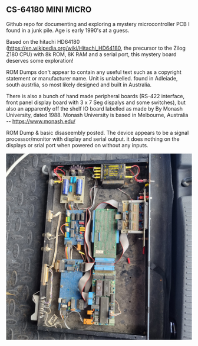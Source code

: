 ## CS-64180 MINI MICRO

Github repo for documenting and exploring a mystery microcontroller PCB I found in a junk pile. Age is early 1990's at a guess.

Based on the hitachi HD64180 (https://en.wikipedia.org/wiki/Hitachi_HD64180, the precursor to the Zilog Z180 CPU) with 8k ROM, 8K RAM and a serial port, this mystery board deserves some exploration!

ROM Dumps don't appear to contain any useful text such as a copyright statement or manufacturer name. Unit is unlabelled. found in Adleiade, south austrlia, so most likely designed and built in Australia.

There is also a bunch of hand made peripheral boards (RS-422 interface, front panel display board with 3 x 7 Seg dispalys and some switches), but also an apparently off the shelf IO board labelled as made by By Monash University, dated 1988. Monash University is based in Melbourne, Australia -- https://www.monash.edu/

ROM Dump & basic disaseembly posted. The device appears to be a signal processor/monitor with display and serial output. it does nothing on the displays or srial port when powered on without any inputs.

![Device Image](https://github.com/1971Merlin/CS-64180/blob/main/20220821_105245.jpg)
